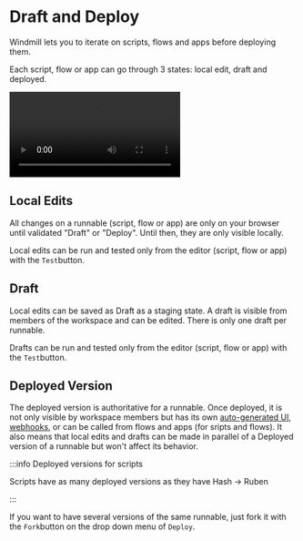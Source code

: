 # Draft and Deploy

Windmill lets you to iterate on scripts, flows and apps before deploying them.

Each script, flow or app can go through 3 states: local edit, draft and deployed.

<video
    className="border-2 rounded-xl object-cover w-full h-full"
    autoPlay
    controls
    id="main-video"
    src="/videos/draft_and_deploy.mp4"
/>

## Local Edits

All changes on a runnable (script, flow or app) are only on your browser until validated "Draft" or "Deploy". Until then, they are only visible locally.

Local edits can be run and tested only from the editor (script, flow or app) with the `Test`button.

## Draft

Local edits can be saved as Draft as a staging state. A draft is visible from members of the workspace and can be edited. There is only one draft per runnable.

Drafts can be run and tested only from the editor (script, flow or app) with the `Test`button.

## Deployed Version

The deployed version is authoritative for a runnable. Once deployed, it is not only visible by workspace members but has its own [auto-generated UI](../6_auto_generated_uis/index.md), [webhooks](../4_webhooks/index.md), or can be called from flows and apps (for sripts and flows). It also means that local edits and drafts can be made in parallel of a Deployed version of a runnable but won't affect its behavior.

:::info Deployed versions for scripts

Scripts have as many deployed versions as they have Hash -> Ruben

:::

If you want to have several versions of the same runnable, just fork it with the `Fork`button on the drop down menu of `Deploy`.